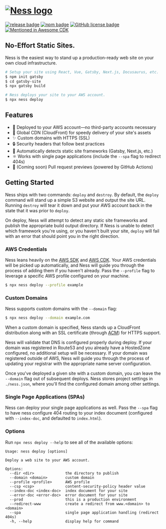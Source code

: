 # [![Ness logo][]][ness home]

[![release badge][]][release]
[![npm badge][]][npm]
[![GitHub license badge][]][github license]
[![Mentioned in Awesome CDK](https://awesome.re/mentioned-badge.svg)](https://github.com/kolomied/awesome-cdk)

## No-Effort Static Sites.

Ness is the easiest way to stand up a production-ready web site on your own cloud infrastructure.

```sh
# Setup your site using React, Vue, Gatsby, Next.js, Docusaurus, etc.
$ npm init gatsby
$ cd gatsby-site
$ npx gatsby build

# Ness deploys your site to your AWS account.
$ npx ness deploy
```

## Features

- 🤩 Deployed to your AWS account—no third-party accounts necessary
- 💨 Global CDN (CloudFront) for speedy delivery of your site's assets
- ✨ Custom domains with HTTPS (SSL)
- 🔒 Security headers that follow best practices
- 🤖 Automatically detects static site frameworks (Gatsby, Next.js, etc.)
- ⚛️ Works with single page applications (include the `--spa` flag to redirect 404s)
- 👀 (Coming soon) Pull request previews (powered by GitHub Actions)

## Getting Started

Ness ships with two commands: `deploy` and `destroy`. By default, the `deploy` command will stand up a simple S3 website and output the site URL. Running `destroy` will tear it down and put your AWS account back in the state that it was prior to `deploy`.

On deploy, Ness will attempt to detect any static site frameworks and publish the appropriate build output directory. If Ness is unable to detect which framework you're using, or you haven't built your site, `deploy` will fail with an error that should point you in the right direction.

### AWS Credentials

Ness leans heavily on the [AWS SDK](https://aws.amazon.com/sdk-for-node-js/) and [AWS CDK](https://aws.amazon.com/cdk/). Your AWS credentials will be picked up automatically, and Ness will guide you through the process of adding them if you haven't already. Pass the `--profile` flag to leverage a specific AWS profile configured on your machine.

```sh
$ npx ness deploy --profile example
```

### Custom Domains

Ness supports custom domains with the `--domain` flag:

```sh
$ npx ness deploy --domain example.com
```

When a custom domain is specified, Ness stands up a CloudFront distribution along with an SSL certificate (through [ACM](https://aws.amazon.com/certificate-manager/)) for HTTPS support.

Ness will validate that DNS is configured properly during deploy. If your domain was registered in Route53 and you already have a HostedZone configured, no additional setup will be necessary. If your domain was registered outside of AWS, Ness will guide you through the process of updating your registrar with the appropriate name server configuration.

Once you've deployed a given site with a custom domain, you can leave the `--domain` flag out of subsequent deploys. Ness stores project settings in `./ness.json`, where you'll find the configured domain among other settings.

### Single Page Applications (SPAs)

Ness can deploy your single page applications as well. Pass the `--spa` flag to have ness configure 404 routing to your index document (configured with `--index-doc`, and defaulted to `index.html`).

### Options

Run `npx ness deploy --help` to see all of the available options:

```
Usage: ness deploy [options]

Deploy a web site to your AWS account.

Options:
  --dir <dir>              the directory to publish
  --domain <domain>        custom domain
  --profile <profile>      AWS profile
  --csp <csp>              content-security-policy header value
  --index-doc <index-doc>  index document for your site
  --error-doc <error-doc>  error document for your site
  --prod                   this is a production environment
  --redirect-www           create a redirect from www.<domain> to <domain>
  --spa                    single page application handling (redirect 404s)
  -h, --help               display help for command
```

[ness logo]: https://raw.githubusercontent.com/nessjs/ness/main/assets/ness.png
[github license badge]: https://img.shields.io/github/license/nessjs/ness?style=flat
[github license]: https://github.com/nessjs/ness/blob/main/LICENSE
[ness home]: https://github.com/nessjs/ness
[npm badge]: https://img.shields.io/npm/v/ness
[npm]: https://www.npmjs.com/package/ness
[release badge]: https://img.shields.io/github/workflow/status/nessjs/ness/Release
[release]: https://github.com/nessjs/ness/actions?query=workflow%3ARelease
